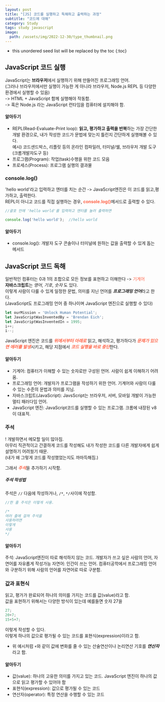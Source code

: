 ```yaml
---
layout: post
title: "[JS] 코드를 실행하고 독해하고 출력하는 과정"
subtitle: "코드에 대해"
category: Study
tags: study javascript
image:
  path: /assets/img/2022-12-30/type_thumbnail.png
---
```


* this unordered seed list will be replaced by the toc
{:toc}

<!--more-->

## JavaScript 코드 실행
JavaScript는 **브라우저**에서 실행하기 위해 만들어진 프로그래밍 언어.  
(그러나 브라우저에서만 실행이 가능한 게 아니라 브라우저, Node.js REPL 등 다양한 환경에서 실행할 수 있음)  
-> HTML + JavaScript 함께 실행해야 작동함.  
-> 혹은 Node.js 라는 JavaScript 런타임을 컴퓨터에 설치해야 함.  

#### 알아두기
- REPL(Read-Evaluate-Print loop): **읽고, 평가하고 출력을 반복**하는 가장 간단한 개발 환경으로, 내가 작성한 코드가 문법에 맞는지 틀린지 간단하게 실행해볼 수 있다.  
예시) 코드샌드박스, 리플릿 등의 온라인 컴파일러, 터미널/쉘, 브라우저 개발 도구(크롬개발자도구 등)
- 프로그램(Program): 작업(task)수행을 위한 코드 모음
- 프로세스(Process): 프로그램 실행의 결과물  


### console.log()
'hello world'라고 입력하고 엔터를 치는 순간 -> JavaScript엔진은 이 코드를 읽고,평가하고, 출력한다.  
REPL이 아니고 코드를 직접 실행하는 경우, <span style="color: tomato">**console.log()**</span>메서드로 출력할 수 있다.  

```JavaScript
//괄호 안에 'hello world'를 입력하고 엔터를 눌러 출력하면

console.log('hello world');  //hello world
```

#### 알아두기
- console.log(): 개발자 도구 콘솔이나 터미널에 원하는 값을 출력할 수 있게 돕는 메서드


## JavaScript 코드 독해
일반적인 컴퓨터는 0과 1의 조합으로 모든 정보를 표현하고 이해한다 -> <span style="color: tomato">기계어</span>  
**자바스크립트**는 _영어_, _기호_, _숫자_ 도 있다.  
이렇게 사람이 다룰 수 있게 일정한 문법, 의미를 지닌 언어를 ***프로그래밍 언어***라고 한다.  
(JavaScript도 프로그래밍 언어 중 하나이며 JavaScript 엔진으로 실행할 수 있다)  

```JavaScript
let ourMission = 'Unlock Human Potential';
let JavaScriptWasInventedBy = 'Brendan Eich';
let JavaScriptWasInventedIn = 1995;
i++;
i--;
```

JavaScript 엔진은 코드를 <span style="color: tomato">***위에서부터 아래로***</span> 읽고, 해석하고, 평가하다가 <span style="color: tomato">***문제가 있으면 에러를 발생***</span>시키고, 해당 지점에서 <span style="color: tomato">***코드 실행을 바로 중단***</span>한다.

#### 알아두기
- 기계어: 컴퓨터가 이해할 수 있는 숫자로만 구성된 언어. 사람이 쉽게 이해하기 어려움.
- 프로그래밍 언어: 개발자가 프로그램을 작성하기 위한 언어. 기계어와 사람이 다룰 수 있는 수준의 문법과 의미를 지님.
- 자바스크립트(JavaScript): JavsScript는 브라우저, 서버, 모바일 개발이 가능한 멀티 패러다임 언어.
- JavaScript 엔진: JavaScript코드를 실행할 수 있는 프로그램. 크롬에 내장된 v8이 대표적.


### 주석
! 개발하면서 메모할 일이 많아짐.  
아무리 직관적이고 간결하게 코드를 작성해도 내가 작성한 코드를 다른 개발자에게 쉽게 설명하기 어려웠기 때문.  
(내가 왜 그렇게 코드를 작성했었는지도 까마득해짐.)  

그래서 <span style="color: tomato">***주석***</span>을 추가하기 시작함.  

##### 주석 작성법
주석은 `//` 다음에 작성하거나, `/*`, `*/`사이에 작성함.  

```JavaScript
//한 줄 주석은 이렇게 사용.

/*
여러 줄에 걸쳐 주석을
사용하려면
이렇게 
사용
*/
```

#### 알아두기
주석: JavaScript엔진이 따로 해석하지 않는 코드. 개발자가 쓰고 싶은 사람의 언어, 자연어를 자유롭게 작성가능
자연어: 인간이 쓰는 언어. 컴퓨터공학에서 프로그래밍 언어와 구분하기 위해 사람의 언어를 자연어로 따로 구분함.


### 값과 표현식
읽고, 평가가 완료되어 하나의 의미를 가지는 코드를 값(value)라고 함.  
값을 표현하기 위해서는 다양한 방식이 있는데 예를들면 숫자 27을  

```JavaScript
27;
20+7;
15+5+7;
```

이렇게 작성할 수 있다.  
이렇게 하나의 값으로 평가될 수 있는 코드를 표현식(expression)이라고 함.  
+ 위 예시처럼 `+`와 같이 값에 변화를 줄 수 있는 산술연산이나 논리연산 기호를 ***연산자***라고 함.  

#### 알아두기
- 값(value): 하나의 고유한 의미를 가지고 있는 코드. JavaScript 엔진이 하나의 값으로 읽고 평가할 수 있어야 함
- 표현식(expression): 값으로 평가될 수 있는 코드
- 연산자(operator): 특정 연산을 수행할 수 있는 코드
